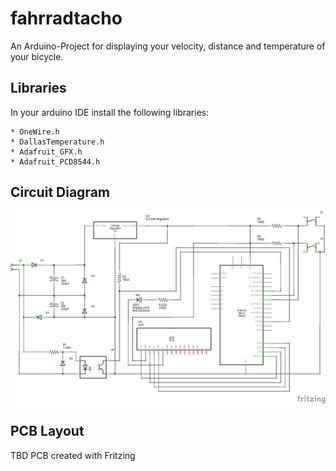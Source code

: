 # fahrradtacho
An Arduino-Project for displaying your velocity, distance and temperature of your bicycle.

## Libraries

In your arduino IDE install the following libraries:

    * OneWire.h
    * DallasTemperature.h
    * Adafruit_GFX.h
    * Adafruit_PCD8544.h

## Circuit Diagram

![Circuit Diagram](circuit.png)


## PCB Layout

TBD PCB created with Fritzing
